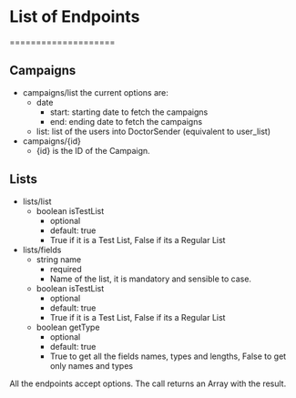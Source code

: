 # List of Endpoints
====================

Campaigns
---------

 - campaigns/list
   the current options are:
    - date
      - start: starting date to fetch the campaigns
      - end: ending date to fetch the campaigns
    - list: list of the users into DoctorSender (equivalent to user_list) 
 - campaigns/{id}
   - {id} is the ID of the Campaign.

Lists
-----
 - lists/list
   - boolean isTestList
     - optional 
     - default: true 
     - True if it is a Test List, False if its a Regular List 
 - lists/fields
   - string name
     - required
     - Name of the list, it is mandatory and sensible to case.
   - boolean isTestList
     - optional 
     - default: true 
     - True if it is a Test List, False if its a Regular List 
   - boolean getType
     - optional 
     - default: true 
     - True to get all the fields names, types and lengths, False to get only names and types

All the endpoints accept options.
The call returns an Array with the result.